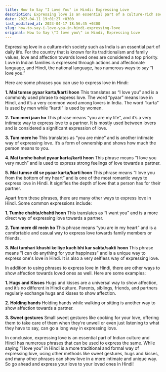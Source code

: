 ```yaml
---
title: How to Say "I Love You" in Hindi: Expressing Love
description: Expressing love is an essential part of a culture-rich society such as India. Learn how to say "I love you" and other ways to show affection in Hindi with our comprehensive guide.
date: 2023-04-11 19:01:27 +0300
last_modified_at: 2023-04-17 18:56:45 +0300
slug: how-to-say-i-love-you-in-hindi-expressing-love
original: How to Say \"I love you\" in Hindi, Expressing Love
---
```

Expressing love in a culture-rich society such as India is an essential part of daily life. For the country that is known for its traditionalism and family values, love and affection towards loved ones are considered a top priority. Love in Indian families is expressed through actions and affectionate language, and Hindi, the national language, has numerous ways to say “I love you.”

Here are some phrases you can use to express love in Hindi:

**1\. Mai tumse pyaar karta/karti hoon**
This translates as “I love you” and is a commonly used phrase to express love. The word “pyaar” means love in Hindi, and it’s a very common word among lovers in India. The word “karta” is used by men while “kartti” is used by women.

**2\. Tum meri jaan ho**
This phrase means “you are my life”, and it’s a very intimate way to express love to a partner. It is mostly used between lovers and is considered a significant expression of love.

**3\. Tum mere ho**
This translates as “you are mine” and is another intimate way of expressing love. It’s a form of ownership and shows how much the person means to you.

**4\. Mai tumhe bahut pyaar karta/karti hoon**
This phrase means “I love you very much” and is used to express strong feelings of love towards a partner.

**5\. Mai tumse dil se pyaar karta/karti hoon**
This phrase means “I love you from the bottom of my heart” and is one of the most romantic ways to express love in Hindi. It signifies the depth of love that a person has for their partner.

Apart from these phrases, there are many other ways to express love in Hindi. Some common expressions include:

**1\. Tumhe chahta/chahti hoon**
This translates as “I want you” and is a more direct way of expressing love towards a partner.

**2\. Tum mere dil mein ho**
This phrase means “you are in my heart” and is a comfortable and casual way to express love towards family members or friends.

**3\. Mai tumhari khushi ke liye kuch bhi kar sakta/sakti hoon**
This phrase means "I can do anything for your happiness" and is a unique way to express one's love in Hindi. It is also a very selfless way of expressing love.

In addition to using phrases to express love in Hindi, there are other ways to show affection towards loved ones as well. Here are some examples:

**1\. Hugs and Kisses**
Hugs and kisses are a universal way to show affection, and it’s no different in Hindi culture. Parents, siblings, friends, and partners regularly exchange hugs and kisses to show affection.

**2\. Holding hands**
Holding hands while walking or sitting is another way to show affection towards a partner.

**3\. Sweet gestures**
Small sweet gestures like cooking for your love, offering them to take care of them when they’re unwell or even just listening to what they have to say, can go a long way in expressing love.

In conclusion, expressing love is an essential part of Indian culture and Hindi has numerous phrases that can be used to express the same. While saying “I love you” in Hindi is a more traditional and formal way of expressing love, using other methods like sweet gestures, hugs and kisses, and many other phrases can show love in a more intimate and unique way. So go ahead and express your love to your loved ones in Hindi!